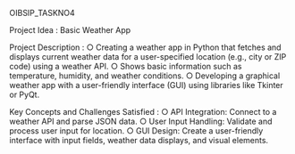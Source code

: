 OIBSIP_TASKNO4

Project Idea : Basic Weather App

Project Description :
○ Creating a weather app in Python that fetches and displays current weather data for a user-specified location (e.g., city or ZIP code) using a weather API.
○ Shows basic information such as temperature, humidity, and weather conditions.
○ Developing a graphical weather app with a user-friendly interface (GUI) using libraries like Tkinter or PyQt.

Key Concepts and Challenges Satisfied :
○ API Integration: Connect to a weather API and parse JSON data.
○ User Input Handling: Validate and process user input for location.
○ GUI Design: Create a user-friendly interface with input fields, weather data displays, and visual elements.
